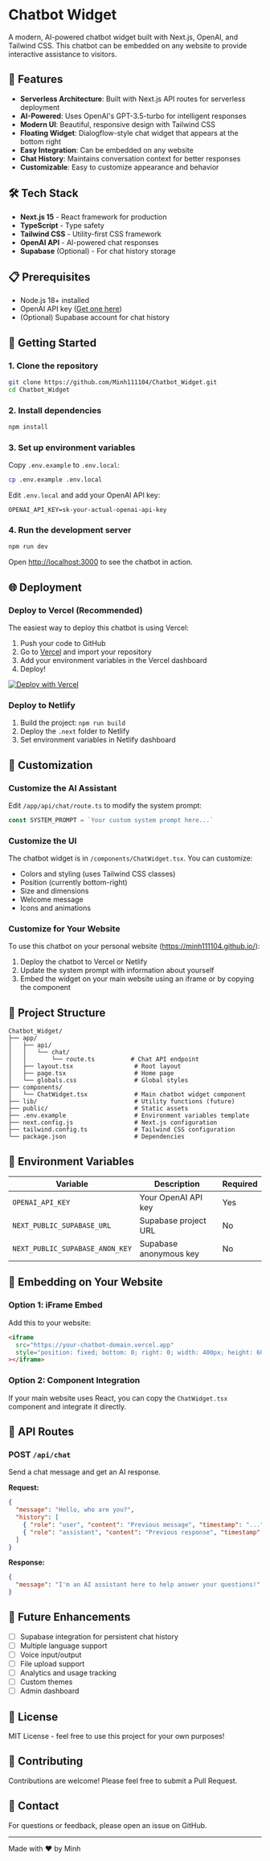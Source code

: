 # Chatbot Widget

A modern, AI-powered chatbot widget built with Next.js, OpenAI, and Tailwind CSS. This chatbot can be embedded on any website to provide interactive assistance to visitors.

## 🚀 Features

- **Serverless Architecture**: Built with Next.js API routes for serverless deployment
- **AI-Powered**: Uses OpenAI's GPT-3.5-turbo for intelligent responses
- **Modern UI**: Beautiful, responsive design with Tailwind CSS
- **Floating Widget**: Dialogflow-style chat widget that appears at the bottom right
- **Easy Integration**: Can be embedded on any website
- **Chat History**: Maintains conversation context for better responses
- **Customizable**: Easy to customize appearance and behavior

## 🛠️ Tech Stack

- **Next.js 15** - React framework for production
- **TypeScript** - Type safety
- **Tailwind CSS** - Utility-first CSS framework
- **OpenAI API** - AI-powered chat responses
- **Supabase** (Optional) - For chat history storage

## 📋 Prerequisites

- Node.js 18+ installed
- OpenAI API key ([Get one here](https://platform.openai.com/api-keys))
- (Optional) Supabase account for chat history

## 🚀 Getting Started

### 1. Clone the repository

```bash
git clone https://github.com/Minh111104/Chatbot_Widget.git
cd Chatbot_Widget
```

### 2. Install dependencies

```bash
npm install
```

### 3. Set up environment variables

Copy `.env.example` to `.env.local`:

```bash
cp .env.example .env.local
```

Edit `.env.local` and add your OpenAI API key:

```env
OPENAI_API_KEY=sk-your-actual-openai-api-key
```

### 4. Run the development server

```bash
npm run dev
```

Open [http://localhost:3000](http://localhost:3000) to see the chatbot in action.

## 🌐 Deployment

### Deploy to Vercel (Recommended)

The easiest way to deploy this chatbot is using Vercel:

1. Push your code to GitHub
2. Go to [Vercel](https://vercel.com) and import your repository
3. Add your environment variables in the Vercel dashboard
4. Deploy!

[![Deploy with Vercel](https://vercel.com/button)](https://vercel.com/new/clone?repository-url=https://github.com/Minh111104/Chatbot_Widget)

### Deploy to Netlify

1. Build the project: `npm run build`
2. Deploy the `.next` folder to Netlify
3. Set environment variables in Netlify dashboard

## 🔧 Customization

### Customize the AI Assistant

Edit `/app/api/chat/route.ts` to modify the system prompt:

```typescript
const SYSTEM_PROMPT = `Your custom system prompt here...`
```

### Customize the UI

The chatbot widget is in `/components/ChatWidget.tsx`. You can customize:

- Colors and styling (uses Tailwind CSS classes)
- Position (currently bottom-right)
- Size and dimensions
- Welcome message
- Icons and animations

### Customize for Your Website

To use this chatbot on your personal website (https://minh111104.github.io/):

1. Deploy the chatbot to Vercel or Netlify
2. Update the system prompt with information about yourself
3. Embed the widget on your main website using an iframe or by copying the component

## 📁 Project Structure

```
Chatbot_Widget/
├── app/
│   ├── api/
│   │   └── chat/
│   │       └── route.ts          # Chat API endpoint
│   ├── layout.tsx                 # Root layout
│   ├── page.tsx                   # Home page
│   └── globals.css                # Global styles
├── components/
│   └── ChatWidget.tsx             # Main chatbot widget component
├── lib/                           # Utility functions (future)
├── public/                        # Static assets
├── .env.example                   # Environment variables template
├── next.config.js                 # Next.js configuration
├── tailwind.config.ts             # Tailwind CSS configuration
└── package.json                   # Dependencies
```

## 🔐 Environment Variables

| Variable | Description | Required |
|----------|-------------|----------|
| `OPENAI_API_KEY` | Your OpenAI API key | Yes |
| `NEXT_PUBLIC_SUPABASE_URL` | Supabase project URL | No |
| `NEXT_PUBLIC_SUPABASE_ANON_KEY` | Supabase anonymous key | No |

## 🎨 Embedding on Your Website

### Option 1: iFrame Embed

Add this to your website:

```html
<iframe 
  src="https://your-chatbot-domain.vercel.app" 
  style="position: fixed; bottom: 0; right: 0; width: 400px; height: 600px; border: none; z-index: 9999;"
></iframe>
```

### Option 2: Component Integration

If your main website uses React, you can copy the `ChatWidget.tsx` component and integrate it directly.

## 📝 API Routes

### POST `/api/chat`

Send a chat message and get an AI response.

**Request:**
```json
{
  "message": "Hello, who are you?",
  "history": [
    { "role": "user", "content": "Previous message", "timestamp": "..." },
    { "role": "assistant", "content": "Previous response", "timestamp": "..." }
  ]
}
```

**Response:**
```json
{
  "message": "I'm an AI assistant here to help answer your questions!"
}
```

## 🚧 Future Enhancements

- [ ] Supabase integration for persistent chat history
- [ ] Multiple language support
- [ ] Voice input/output
- [ ] File upload support
- [ ] Analytics and usage tracking
- [ ] Custom themes
- [ ] Admin dashboard

## 📄 License

MIT License - feel free to use this project for your own purposes!

## 🤝 Contributing

Contributions are welcome! Please feel free to submit a Pull Request.

## 📧 Contact

For questions or feedback, please open an issue on GitHub.

---

Made with ❤️ by Minh
